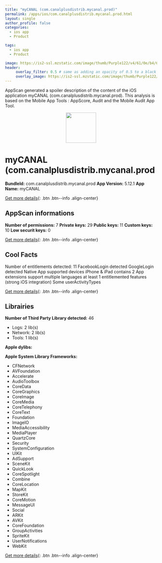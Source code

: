 ```yaml
---
title: "myCANAL (com.canalplusdistrib.mycanal.prod)"
permalink: /apps/ios/com.canalplusdistrib.mycanal.prod.html
layout: single
author_profile: false
categories: 
  - ios app 
  - Product 

tags: 
  - ios app 
  - Product 

image: https://is2-ssl.mzstatic.com/image/thumb/Purple122/v4/61/0e/b4/610eb4c4-6914-0fe9-f6b7-9738c04ea194/CPAppIcon-0-0-1x_U007emarketing-0-0-0-6-0-0-sRGB-85-220.png/512x512bb.jpg
header: 
     overlay_filter: 0.5 # same as adding an opacity of 0.5 to a black background
     overlay_image: https://is2-ssl.mzstatic.com/image/thumb/Purple122/v4/61/0e/b4/610eb4c4-6914-0fe9-f6b7-9738c04ea194/CPAppIcon-0-0-1x_U007emarketing-0-0-0-6-0-0-sRGB-85-220.png/512x512bb.jpg
---
```

AppScan generated a spoiler description of the content of the iOS application myCANAL (com.canalplusdistrib.mycanal.prod). This analysis is based on the Mobile App Tools : AppScore, Audit and the Mobile Audit App Tool.

  
  
<div style="text-align: center;"><img src="https://is2-ssl.mzstatic.com/image/thumb/Purple122/v4/61/0e/b4/610eb4c4-6914-0fe9-f6b7-9738c04ea194/CPAppIcon-0-0-1x_U007emarketing-0-0-0-6-0-0-sRGB-85-220.png/512x512bb.jpg" width="100" height="100"></div>  
  
# myCANAL (com.canalplusdistrib.mycanal.prod

**BundleId:** com.canalplusdistrib.mycanal.prod
**App Version:** 5.12.1
**App Name:** myCANAL


[Get more details](/pricing.html){: .btn .btn--info .align-center}  
  
## AppScan informations 

**Number of permissions:** 7
**Private keys:** 29
**Public keys:** 11
**Custom keys:** 10
**Low securit keys:** 0
  
[Get more details](/pricing.html){: .btn .btn--info .align-center}

## Cool Facts

Number of entitlements detected: 11
FacebookLogin detected
GoogleLogin detected
Native App
supported devices iPhone & iPad
contains 2 App extensions
support multiple languages
at least 1 entitlemented features (strong iOS integration)
Some userActivityTypes
  
[Get more details](/pricing.html){: .btn .btn--info .align-center}

## Librairies 
**Number of Third Party Library detected:** 46
- Logs: 2 lib(s)
- Network: 2 lib(s)
- Tools: 1 lib(s)

**Apple dylibs:**


**Apple System Library Frameworks:**
- CFNetwork
- AVFoundation
- Accelerate
- AudioToolbox
- CoreData
- CoreGraphics
- CoreImage
- CoreMedia
- CoreTelephony
- CoreText
- Foundation
- ImageIO
- MediaAccessibility
- MediaPlayer
- QuartzCore
- Security
- SystemConfiguration
- UIKit
- AdSupport
- SceneKit
- QuickLook
- CoreSpotlight
- Combine
- CoreLocation
- MapKit
- StoreKit
- CoreMotion
- MessageUI
- Social
- ARKit
- AVKit
- CoreFoundation
- GroupActivities
- SpriteKit
- UserNotifications
- WebKit


  
[Get more details](/pricing.html){: .btn .btn--info .align-center}

